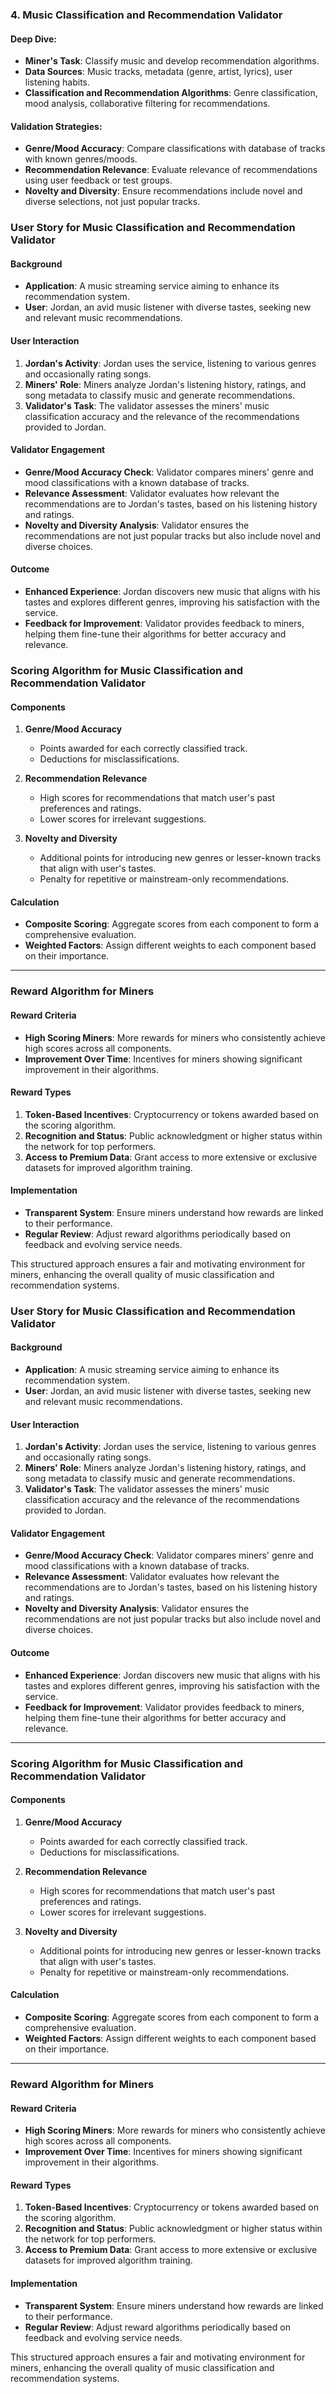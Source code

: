 ### 4. **Music Classification and Recommendation Validator**

#### Deep Dive:
- **Miner's Task**: Classify music and develop recommendation algorithms.
- **Data Sources**: Music tracks, metadata (genre, artist, lyrics), user listening habits.
- **Classification and Recommendation Algorithms**: Genre classification, mood analysis, collaborative filtering for recommendations.

#### Validation Strategies:
- **Genre/Mood Accuracy**: Compare classifications with database of tracks with known genres/moods.
- **Recommendation Relevance**: Evaluate relevance of recommendations using user feedback or test groups.
- **Novelty and Diversity**: Ensure recommendations include novel and diverse selections, not just popular tracks.


### User Story for Music Classification and Recommendation Validator

#### Background
- **Application**: A music streaming service aiming to enhance its recommendation system.
- **User**: Jordan, an avid music listener with diverse tastes, seeking new and relevant music recommendations.

#### User Interaction
1. **Jordan's Activity**: Jordan uses the service, listening to various genres and occasionally rating songs.
2. **Miners' Role**: Miners analyze Jordan's listening history, ratings, and song metadata to classify music and generate recommendations.
3. **Validator's Task**: The validator assesses the miners' music classification accuracy and the relevance of the recommendations provided to Jordan.

#### Validator Engagement
- **Genre/Mood Accuracy Check**: Validator compares miners' genre and mood classifications with a known database of tracks.
- **Relevance Assessment**: Validator evaluates how relevant the recommendations are to Jordan's tastes, based on his listening history and ratings.
- **Novelty and Diversity Analysis**: Validator ensures the recommendations are not just popular tracks but also include novel and diverse choices.

#### Outcome
- **Enhanced Experience**: Jordan discovers new music that aligns with his tastes and explores different genres, improving his satisfaction with the service.
- **Feedback for Improvement**: Validator provides feedback to miners, helping them fine-tune their algorithms for better accuracy and relevance.



### Scoring Algorithm for Music Classification and Recommendation Validator

#### Components
1. **Genre/Mood Accuracy**
   - Points awarded for each correctly classified track.
   - Deductions for misclassifications.

2. **Recommendation Relevance**
   - High scores for recommendations that match user's past preferences and ratings.
   - Lower scores for irrelevant suggestions.

3. **Novelty and Diversity**
   - Additional points for introducing new genres or lesser-known tracks that align with user's tastes.
   - Penalty for repetitive or mainstream-only recommendations.

#### Calculation
- **Composite Scoring**: Aggregate scores from each component to form a comprehensive evaluation.
- **Weighted Factors**: Assign different weights to each component based on their importance.

---

### Reward Algorithm for Miners

#### Reward Criteria
- **High Scoring Miners**: More rewards for miners who consistently achieve high scores across all components.
- **Improvement Over Time**: Incentives for miners showing significant improvement in their algorithms.

#### Reward Types
1. **Token-Based Incentives**: Cryptocurrency or tokens awarded based on the scoring algorithm.
2. **Recognition and Status**: Public acknowledgment or higher status within the network for top performers.
3. **Access to Premium Data**: Grant access to more extensive or exclusive datasets for improved algorithm training.

#### Implementation
- **Transparent System**: Ensure miners understand how rewards are linked to their performance.
- **Regular Review**: Adjust reward algorithms periodically based on feedback and evolving service needs.

This structured approach ensures a fair and motivating environment for miners, enhancing the overall quality of music classification and recommendation systems.






### User Story for Music Classification and Recommendation Validator

#### Background
- **Application**: A music streaming service aiming to enhance its recommendation system.
- **User**: Jordan, an avid music listener with diverse tastes, seeking new and relevant music recommendations.

#### User Interaction
1. **Jordan's Activity**: Jordan uses the service, listening to various genres and occasionally rating songs.
2. **Miners' Role**: Miners analyze Jordan's listening history, ratings, and song metadata to classify music and generate recommendations.
3. **Validator's Task**: The validator assesses the miners' music classification accuracy and the relevance of the recommendations provided to Jordan.

#### Validator Engagement
- **Genre/Mood Accuracy Check**: Validator compares miners' genre and mood classifications with a known database of tracks.
- **Relevance Assessment**: Validator evaluates how relevant the recommendations are to Jordan's tastes, based on his listening history and ratings.
- **Novelty and Diversity Analysis**: Validator ensures the recommendations are not just popular tracks but also include novel and diverse choices.

#### Outcome
- **Enhanced Experience**: Jordan discovers new music that aligns with his tastes and explores different genres, improving his satisfaction with the service.
- **Feedback for Improvement**: Validator provides feedback to miners, helping them fine-tune their algorithms for better accuracy and relevance.

---

### Scoring Algorithm for Music Classification and Recommendation Validator

#### Components
1. **Genre/Mood Accuracy**
   - Points awarded for each correctly classified track.
   - Deductions for misclassifications.

2. **Recommendation Relevance**
   - High scores for recommendations that match user's past preferences and ratings.
   - Lower scores for irrelevant suggestions.

3. **Novelty and Diversity**
   - Additional points for introducing new genres or lesser-known tracks that align with user's tastes.
   - Penalty for repetitive or mainstream-only recommendations.

#### Calculation
- **Composite Scoring**: Aggregate scores from each component to form a comprehensive evaluation.
- **Weighted Factors**: Assign different weights to each component based on their importance.

---

### Reward Algorithm for Miners

#### Reward Criteria
- **High Scoring Miners**: More rewards for miners who consistently achieve high scores across all components.
- **Improvement Over Time**: Incentives for miners showing significant improvement in their algorithms.

#### Reward Types
1. **Token-Based Incentives**: Cryptocurrency or tokens awarded based on the scoring algorithm.
2. **Recognition and Status**: Public acknowledgment or higher status within the network for top performers.
3. **Access to Premium Data**: Grant access to more extensive or exclusive datasets for improved algorithm training.

#### Implementation
- **Transparent System**: Ensure miners understand how rewards are linked to their performance.
- **Regular Review**: Adjust reward algorithms periodically based on feedback and evolving service needs.

This structured approach ensures a fair and motivating environment for miners, enhancing the overall quality of music classification and recommendation systems.